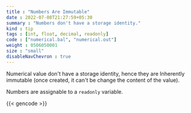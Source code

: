 ```yaml
---
title : "Numbers Are Immutable"
date : 2022-07-08T21:27:59+05:30
summary : "Numbers don't have a storage identity."
kind : tip 
tags : [int, float, decimal, readonly] 
code : ["numerical.bal", "numerical.out"] 
weight : 0506050001 
size : "small"
disableNavChevron : true      
---
```


Numerical value don't have a storage identity, hence they are Inherently immutable (once created, it can't be change the content of the value). 

Numbers are assignable to a `readonly` variable.

{{< gencode >}}